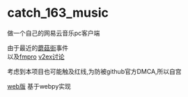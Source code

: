 catch_163_music
===============

做一个自己的网易云音乐pc客户端

由于最近的[蘑菇街](https://github.com/github/dmca/blob/master/2014-11-04-NetEase.md)事件  
以及[fmpro](https://github.com/github/dmca/blob/master/2014-09-08-NetEase.md)  [v2ex讨论](http://www.v2ex.com/t/131959)

考虑到本项目也可能触及红线,为防被github官方DMCA,所以自宫

 [web版](http://music163.sinaapp.com/) 基于webpy实现
